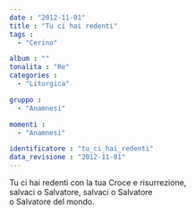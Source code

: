 ```yaml
---
date : "2012-11-01"
title : "Tu ci hai redenti"
tags : 
  - "Cerino"

album : ""
tonalita : "Re"
categories : 
  - "Liturgica"

gruppo : 
  - "Anamnesi"

momenti : 
  - "Anamnesi"

identificatore : "tu_ci_hai_redenti"
data_revisione : "2012-11-01"
---
```

  
  
  
Tu ci hai redenti con la tua Croce e risurrezione,  
salvaci o Salvatore, salvaci o Salvatore  
o Salvatore del mondo.  
  
  
  
  
  
